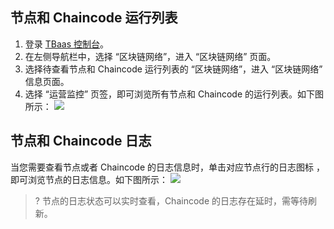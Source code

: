 ## 节点和 Chaincode 运行列表

1. 登录 [TBaas 控制台](https://console.cloud.tencent.com/tbaas)。
2. 在左侧导航栏中，选择 “区块链网络”，进入 “区块链网络” 页面。
3. 选择待查看节点和 Chaincode 运行列表的 “区块链网络”，进入 “区块链网络” 信息页面。
4. 选择 “运营监控” 页签，即可浏览所有节点和 Chaincode 的运行列表。如下图所示：
![](https://main.qcloudimg.com/raw/dc163e4b6581ed77cea411f4586d8049.png)

## 节点和 Chaincode 日志

当您需要查看节点或者 Chaincode 的日志信息时，单击对应节点行的日志图标 ，即可浏览节点的日志信息。如下图所示：
![](https://main.qcloudimg.com/raw/bb2fb22cebe4bd8678a6eef463ce3dd9.png)
>? 节点的日志状态可以实时查看，Chaincode 的日志存在延时，需等待刷新。
